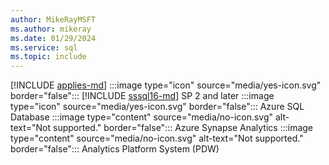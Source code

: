 ```yaml
---
author: MikeRayMSFT
ms.author: mikeray
ms.date: 01/29/2024
ms.service: sql
ms.topic: include
---
```


[!INCLUDE [applies-md](applies-md.md)] :::image type="icon" source="media/yes-icon.svg" border="false"::: [!INCLUDE [sssql16-md](sssql16-md.md)] SP 2 and later :::image type="icon" source="media/yes-icon.svg" border="false"::: Azure SQL Database :::image type="content" source="media/no-icon.svg" alt-text="Not supported." border="false"::: Azure Synapse Analytics :::image type="content" source="media/no-icon.svg" alt-text="Not supported." border="false"::: Analytics Platform System (PDW)
